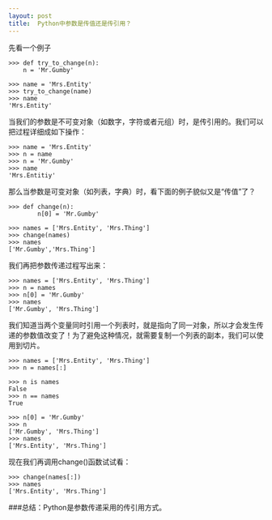 ```yaml
---
layout: post
title:  Python中参数是传值还是传引用？
---
```


先看一个例子

```
>>> def try_to_change(n):
	n = 'Mr.Gumby'
	
>>> name = 'Mrs.Entity'
>>> try_to_change(name)
>>> name
'Mrs.Entity'
```

当我们的参数是不可变对象（如数字，字符或者元组）时，是传引用的。我们可以把过程详细成如下操作：

```
>>> name = 'Mrs.Entity'
>>> n = name
>>> n = 'Mr.Gumby'
>>> name
'Mrs.Entitiy'
```
那么当参数是可变对象（如列表，字典）时，看下面的例子貌似又是“传值”了？

```
>>> def change(n):
		n[0] = 'Mr.Gumby'
		
>>> names = ['Mrs.Entity', 'Mrs.Thing']
>>> change(names)
>>> names
['Mr.Gumby','Mrs.Thing']
```

我们再把参数传递过程写出来：

```
>>> names = ['Mrs.Entity', 'Mrs.Thing']
>>> n = names
>>> n[0] = 'Mr.Gumby'
>>> names
['Mr.Gumby', 'Mrs.Thing']
```
我们知道当两个变量同时引用一个列表时，就是指向了同一对象，所以才会发生传递的参数值改变了！为了避免这种情况，就需要复制一个列表的副本，我们可以使用到切片。

```
>>> names = ['Mrs.Entity', 'Mrs.Thing']
>>> n = names[:]
```

```
>>> n is names
False
>>> n == names
True
```

```
>>> n[0] = 'Mr.Gumby'
>>> n
['Mr.Gumby', 'Mrs.Thing']
>>> names
['Mrs.Entity', 'Mrs.Thing']
```
现在我们再调用change()函数试试看：

```
>>> change(names[:])
>>> names
['Mrs.Entity', 'Mrs.Thing']
```

###总结：Python是参数传递采用的传引用方式。























 
 
 

